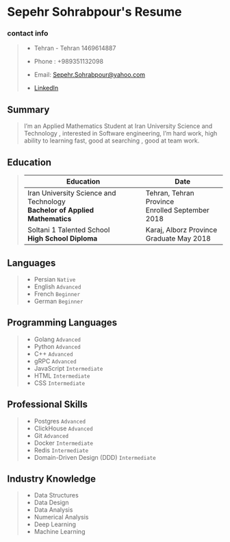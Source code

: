 # Sepehr Sohrabpour's Resume

### contact info

> * Tehran - Tehran 1469614887
>
> * Phone : +989351132098
>
> * Email: Sepehr.Sohrabpour@yahoo.com
>
> * [LinkedIn](https://linkedin.com/in/sepehr-sohrabpour-307687163)

## Summary

> I’m an Applied Mathematics Student at Iran University Science and Technology ,
> interested in Software engineering, I’m hard work, high ability to learning fast, good at searching , good at team work.

## Education

> Education | Date
>  ----------- | -----------
> Iran University Science and Technology <br> <b> Bachelor of Applied Mathematics </b>|Tehran, Tehran Province <br> Enrolled September 2018
> Soltani 1 Talented School<br> <b>High School Diploma </b>| Karaj, Alborz Province <br>Graduate May 2018

## Languages

> * Persian `Native` <br>
> * English `Advanced` <br>
> * French `Beginner` <br>
> * German `Beginner` <br>

## Programming Languages

> * Golang `Advanced` <br>
> * Python `Advanced` <br>
> * C++ `Advanced` <br>
> * gRPC `Advanced` <br>
> * JavaScript `Intermediate` <br>
> * HTML `Intermediate` <br>
> * CSS `Intermediate` <br>

## Professional Skills

> * Postgres `Advanced` <br>
> * ClickHouse `Advanced` <br>
> * Git `Advanced` <br>
> * Docker `Intermediate` <br>
> * Redis `Intermediate` <br>
> * Domain-Driven Design (DDD) `Intermediate` <br>

## Industry Knowledge

> * Data Structures
> * Data Design
> * Data Analysis
> * Numerical Analysis
> * Deep Learning
> * Machine Learning
